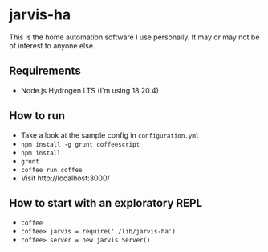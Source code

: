 # jarvis-ha

This is the home automation software I use personally. It may or may not be
of interest to anyone else.

## Requirements

- Node.js Hydrogen LTS (I'm using 18.20.4)

## How to run

- Take a look at the sample config in `configuration.yml`
- `npm install -g grunt coffeescript`
- `npm install`
- `grunt`
- `coffee run.coffee`
- Visit http://localhost:3000/

## How to start with an exploratory REPL

- `coffee`
- `coffee> jarvis = require('./lib/jarvis-ha')`
- `coffee> server = new jarvis.Server()`
